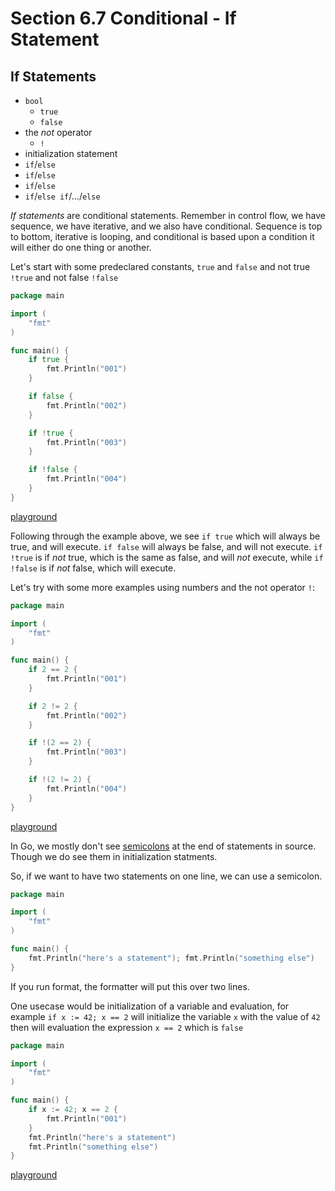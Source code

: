 # Section 6.7 Conditional - If Statement  
  
## If Statements  

  * `bool`
    - `true`
    - `false`
  * the _not_ operator
    - `!`
  * initialization statement
  * `if`/`else`
  * `if`/`else`
  * `if`/`else`
  * `if`/`else if`/.../`else`

_If statements_ are conditional statements. Remember in control flow, we have sequence, we have iterative, and we also have conditional. Sequence is top to bottom, iterative is looping, and conditional is based upon a condition it will either do one thing or another.  
  
Let's start with some predeclared constants, `true` and `false` and not true `!true` and not false `!false`  
  
```go
package main

import (
	"fmt"
)

func main() {
	if true {
		fmt.Println("001")
	}

	if false {
		fmt.Println("002")
	}

	if !true {
		fmt.Println("003")
	}

	if !false {
		fmt.Println("004")
	}
}

```
[playground](https://play.golang.org/p/Aok8L_OVMo)  
  
Following through the example above, we see `if true` which will always be true, and will execute. `if false` will always be false, and will not execute. `if !true` is if _not_ true, which is the same as false, and will _not_ execute, while `if !false` is if _not_ false, which will execute.  
  
Let's try with some more examples using numbers and the not operator `!`:  
  
```go
package main

import (
	"fmt"
)

func main() {
	if 2 == 2 {
		fmt.Println("001")
	}

	if 2 != 2 {
		fmt.Println("002")
	}

	if !(2 == 2) {
		fmt.Println("003")
	}

	if !(2 != 2) {
		fmt.Println("004")
	}
}

```
[playground](https://play.golang.org/p/Q1QjvxZzFX)  
  
In Go, we mostly don't see [semicolons](https://golang.org/doc/effective_go.html#semicolons) at the end of statements in source. Though we do see them in initialization statments.  
  
So, if we want to have two statements on one line, we can use a semicolon.  
```go
package main

import (
	"fmt"
)

func main() {
	fmt.Println("here's a statement"); fmt.Println("something else")
}

```
If you run format, the formatter will put this over two lines.  
  
One usecase would be initialization of a variable and evaluation, for example `if x := 42; x == 2` will initialize the variable `x` with the value of `42` then will evaluation the expression `x == 2` which is `false`

```go 
package main

import (
	"fmt"
)

func main() {
	if x := 42; x == 2 {
		fmt.Println("001")
	}
	fmt.Println("here's a statement")
	fmt.Println("something else")
}
```
[playground](https://play.golang.org/p/araiTmOGMJ)  

